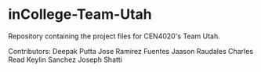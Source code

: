 # inCollege-Team-Utah
Repository containing the project files for CEN4020's Team Utah.

Contributors:
Deepak Putta
Jose Ramirez Fuentes
Jaason Raudales
Charles Read
Keylin Sanchez
Joseph Shatti
